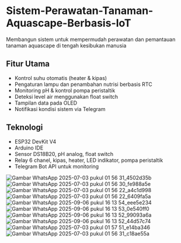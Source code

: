# Sistem-Perawatan-Tanaman-Aquascape-Berbasis-IoT
Membangun sistem untuk mempermudah perawatan dan pemantauan tanaman aquascape di tengah kesibukan manusia


## Fitur Utama ##
- Kontrol suhu otomatis (heater & kipas)
- Pengaturan lampu dan penambahan nutrisi berbasis RTC
- Monitoring pH & kontrol pompa peristaltik
- Deteksi level air menggunakan float switch
- Tampilan data pada OLED
- Notifikasi kondisi sistem via Telegram

## Teknologi ##
- ESP32 DevKit V4  
- Arduino IDE   
- Sensor DS18B20, pH analog, float switch  
- Relay 6 chanel, kipas, heater, LED indikator, pompa peristaltik  
- Telegram Bot API untuk monitoring


![Gambar WhatsApp 2025-07-03 pukul 01 56 31_4502d35b](https://github.com/user-attachments/assets/dee9e6eb-c230-48ca-971e-807bbf631b99)
![Gambar WhatsApp 2025-07-03 pukul 01 56 30_fe988a5e](https://github.com/user-attachments/assets/8a633acd-3b81-4493-b4bb-880584f34248)
![Gambar WhatsApp 2025-07-03 pukul 01 56 22_a4c1d998](https://github.com/user-attachments/assets/670e719c-78ce-43fb-ba4c-04f59bbe450d)
![Gambar WhatsApp 2025-07-03 pukul 01 56 22_6409fa5a](https://github.com/user-attachments/assets/1e6ef119-2b5a-4a62-8d92-5ebe2dd35557)
![Gambar WhatsApp 2025-09-06 pukul 16 13 54_eee5e234](https://github.com/user-attachments/assets/b3d34321-761b-4358-ab4c-d6ca2535323d)
![Gambar WhatsApp 2025-09-06 pukul 16 13 53_0e540ff0](https://github.com/user-attachments/assets/566749b4-e19d-4a47-bf3b-81c7fa480e58)
![Gambar WhatsApp 2025-09-06 pukul 16 13 52_99093a6a](https://github.com/user-attachments/assets/14ced976-eb3e-459b-8754-72fbcef73047)
![Gambar WhatsApp 2025-09-06 pukul 16 13 52_44d57c74](https://github.com/user-attachments/assets/ddbf6b7c-7808-4a7b-bfb1-8e7fd664cc25)
![Gambar WhatsApp 2025-07-03 pukul 01 57 51_e14ba346](https://github.com/user-attachments/assets/094f0efd-d3d5-4068-9ed0-8ee610c0c9bd)
![Gambar WhatsApp 2025-07-03 pukul 01 56 31_c18ae55a](https://github.com/user-attachments/assets/af49b613-12e8-434c-a587-4ba1f87cf856)

